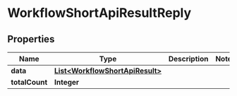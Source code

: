 

# WorkflowShortApiResultReply


## Properties

| Name | Type | Description | Notes |
|------------ | ------------- | ------------- | -------------|
|**data** | [**List&lt;WorkflowShortApiResult&gt;**](WorkflowShortApiResult.md) |  |  |
|**totalCount** | **Integer** |  |  |



